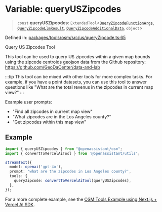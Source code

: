 # Variable: queryUSZipcodes

> `const` **queryUSZipcodes**: `ExtendedTool`\<[`QueryZipcodeFunctionArgs`](../type-aliases/QueryZipcodeFunctionArgs.md), [`QueryZipcodeLlmResult`](../type-aliases/QueryZipcodeLlmResult.md), [`QueryZipcodeAdditionalData`](../type-aliases/QueryZipcodeAdditionalData.md), `object`\>

Defined in: [packages/tools/osm/src/us/queryZipcode.ts:65](https://github.com/GeoDaCenter/openassistant/blob/37d127dc7a76d6b5cf9de906c055e4c904e3dfed/packages/tools/osm/src/us/queryZipcode.ts#L65)

Query US Zipcodes Tool

This tool can be used to query US zipcodes within a given map bounds using the zipcode centroids geojson data from the Github repository: https://github.com/GeoDaCenter/data-and-lab

:::tip
This tool can be mixed with other tools for more complex tasks. For example, if you have a point datasets, you can use this tool
to answer questions like "What are the total revenus in the zipcodes in current map view?"
:::

Example user prompts:
- "Find all zipcodes in current map view"
- "What zipcodes are in the Los Angeles county?"
- "Get zipcodes within this map view"

## Example

```typescript
import { queryUSZipcodes } from "@openassistant/osm";
import { convertToVercelAiTool } from '@openassistant/utils';

streamText({
  model: openai('gpt-4o'),
  prompt: 'what are the zipcodes in Los Angeles county?',
  tools: {
    queryZipcode: convertToVercelAiTool(queryUSZipcodes),
  },
});
```

For a more complete example, see the [OSM Tools Example using Next.js + Vercel AI SDK](https://github.com/openassistant/openassistant/tree/main/examples/vercel_osm_example).

